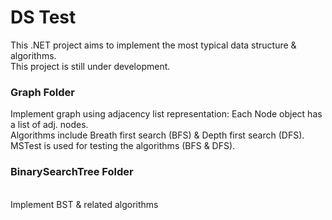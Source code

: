 # DS Test
This .NET project aims to implement the most typical data structure & algorithms. <br />
This project is still under development.  <br />

<h3>Graph Folder</h3>
Implement graph using adjacency list representation: Each Node object has a list of adj. nodes.  <br />
Algorithms include Breath first search (BFS) & Depth first search (DFS). <br />
MSTest is used for testing the algorithms (BFS & DFS).

<h3>BinarySearchTree Folder</h3><br />
Implement BST & related algorithms
